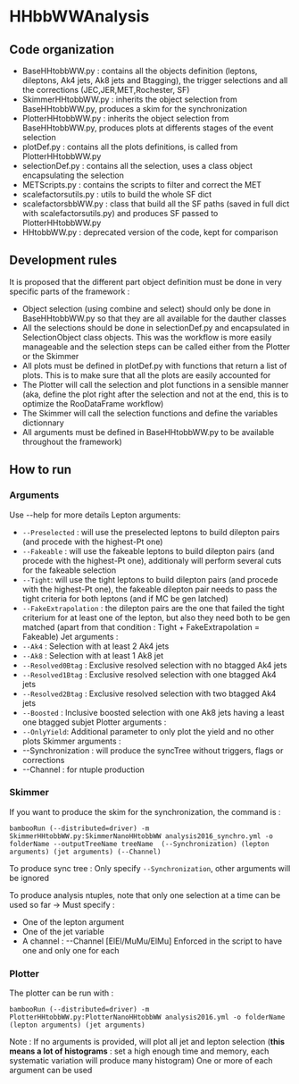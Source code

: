 # HHbbWWAnalysis

## Code organization 
- BaseHHtobbWW.py : contains all the objects definition (leptons, dileptons, Ak4 jets, Ak8 jets and Btagging), the trigger selections and all the corrections (JEC,JER,MET,Rochester, SF)
- SkimmerHHtobbWW.py : inherits the object selection from BaseHHtobbWW.py, produces a skim for the synchronization
- PlotterHHtobbWW.py : inherits the object selection from BaseHHtobbWW.py, produces plots at differents stages of the event selection
- plotDef.py : contains all the plots definitions, is called from PlotterHHtobbWW.py
- selectionDef.py : contains all the selection, uses a class object encapsulating the selection
- METScripts.py : contains the scripts to filter and correct the MET
- scalefactorsutils.py : utils to build the whole SF dict
- scalefactorsbbWW.py : class that build all the SF paths (saved in full dict with scalefactorsutils.py) and produces SF passed to PlotterHHtobbWW.py
- HHtobbWW.py : deprecated version of the code, kept for comparison

## Development rules 
It is proposed that the different part  object definition must be done in very specific parts of the framework :
- Object selection (using combine and select) should only be done in BaseHHtobbWW.py so that they are all available for the dauther classes
- All the selections should be done in selectionDef.py and encapsulated in SelectionObject class objects. This was the workflow is more easily manageable and the selection steps can be called either from the Plotter or the Skimmer
- All plots must be defined in plotDef.py with functions that return a list of plots. This is to make sure that all the plots are easily accounted for
- The Plotter will call the selection and plot functions in a sensible manner (aka, define the plot right after the selection and not at the end, this is to optimize the RooDataFrame workflow)
- The Skimmer will call the selection functions and define the variables dictionnary
- All arguments must be defined in BaseHHtobbWW.py to be available throughout the framework)

## How to run 

### Arguments 
Use --help for more details
Lepton arguments:
- `--Preselected` : will use the preselected leptons to build dilepton pairs (and procede with the highest-Pt one)
- `--Fakeable` : will use the fakeable leptons to build dilepton pairs (and procede with the highest-Pt one), additionaly will perform several cuts for the fakeable selection
- `--Tight`: will use the tight leptons to build dilepton pairs (and procede with the highest-Pt one), the fakeable dilepton pair needs to pass the tight criteria for both leptons (and if MC be gen latched)
- `--FakeExtrapolation` : the dilepton pairs are the one that failed the tight criterium for at least one of the lepton, but also they need both to be gen matched (apart from that condition : Tight + FakeExtrapolation = Fakeable)
Jet arguments :
- `--Ak4` : Selection with at least 2 Ak4 jets 
- `--Ak8` : Selection with at least 1 Ak8 jet
- `--Resolved0Btag` : Exclusive resolved selection with no btagged Ak4 jets
- `--Resolved1Btag` : Exclusive resolved selection with one btagged Ak4 jets
- `--Resolved2Btag` : Exclusive resolved selection with two btagged Ak4 jets
- `--Boosted` : Inclusive boosted selection with one Ak8 jets having a least one btagged subjet
Plotter arguments :
- `--OnlyYield`: Additional parameter to only plot the yield and no other plots
Skimmer arguments :
- --Synchronization : will produce the syncTree without triggers, flags or corrections
- --Channel : for ntuple production

### Skimmer

If you want to produce the skim for the synchronization, the command is :
```
bambooRun (--distributed=driver) -m SkimmerHHtobbWW.py:SkimmerNanoHHtobbWW analysis2016_synchro.yml -o folderName --outputTreeName treeName  (--Synchronization) (lepton arguments) (jet arguments) (--Channel)
```

To produce sync tree : Only specify `--Synchronization`, other arguments will be ignored

To produce analysis ntuples, note that only one selection at a time can be used so far
-> Must specify :
  - One of the lepton argument
  - One of the jet variable 
  - A channel : --Channel [ElEl/MuMu/ElMu]
Enforced in the script to have one and only one for each

### Plotter 

The plotter can be run with :
```
bambooRun (--distributed=driver) -m PlotterHHtobbWW.py:PlotterNanoHHtobbWW analysis2016.yml -o folderName (lepton arguments) (jet arguments) 
```

Note : If no arguments is provided, will plot all jet and lepton selection (**this means a lot of histograms** : set a high enough time and memory, each systematic variation will produce many histogram)
One or more of each argument can be used





